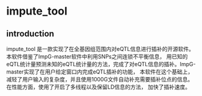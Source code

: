 # impute_tool
## introduction
impute_tool 是一款实现了在全基因组范围内对eQTL信息进行插补的开源软件。本软件借鉴了ImpG-master软件中利用SNPs之间连锁不平衡信息，
用已知的eQTL统计量预测未知的eQTL统计量的方法，完成了对eQTL信息的插补。ImpG-master实现了在用户给定窗口内完成eQTL插补的功能，
本软件在这个基础上，减轻了用户输入的复杂度，并且使用1000G文件自动补充需要插补位点的信息。在性能方面，使用了开启了多线程以及保留LD信息的方法，
加快了插补速度。
